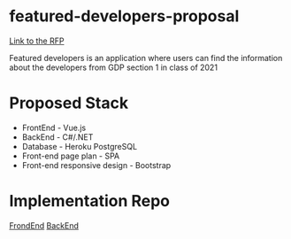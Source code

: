 # featured-developers-proposal

[Link to the RFP](https://github.com/akhilmallepally/featured-developers/blob/main/RFP.md)

Featured developers is an application where users can find the information about the developers from GDP section 1 in class of 2021

# Proposed Stack
 - FrontEnd - Vue.js
 - BackEnd - C#/.NET
 - Database - Heroku PostgreSQL
 - Front-end page plan - SPA
 - Front-end responsive design - Bootstrap 

# Implementation Repo
[FrondEnd](https://github.com/sagajayakumar/FeaturedDeveloperVue)
[BackEnd](https://github.com/sagajayakumar/FeaturedDeveloper3A/tree/master)
